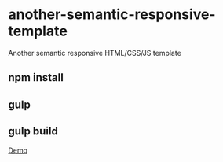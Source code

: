 # another-semantic-responsive-template
Another semantic responsive HTML/CSS/JS template

## npm install

## gulp

## gulp build

<a href="http://www.mze.ninja/demos/tech/">Demo</a>
